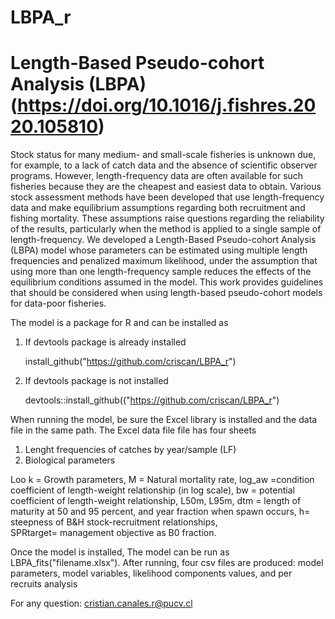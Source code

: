 # LBPA_r

# Length-Based Pseudo-cohort Analysis (LBPA) (https://doi.org/10.1016/j.fishres.2020.105810)

Stock status for many medium- and small-scale fisheries is unknown due, for example, to a lack of catch data and the absence of scientific observer programs. However, length-frequency data are often available for such fisheries because they are the cheapest and easiest data to obtain. Various stock assessment methods have been developed that use length-frequency data and make equilibrium assumptions regarding both recruitment and fishing mortality. These assumptions raise questions regarding the reliability of the results, particularly when the method is applied to a single sample of length-frequency. We developed a Length-Based Pseudo-cohort Analysis (LBPA) model whose parameters can be estimated using multiple length frequencies and penalized maximum likelihood, under the assumption that using more than one length-frequency sample reduces the effects of the equilibrium conditions assumed in the model. This work provides guidelines that should be considered when using length-based pseudo-cohort models for data-poor fisheries.

The model is a package for R and can be installed as

1. If devtools package is already installed
   
   install_github("https://github.com/criscan/LBPA_r")

3. If devtools package is not installed

   devtools::install_github(("https://github.com/criscan/LBPA_r")

When running the model,  be sure the Excel library is installed and the data file in the same path. The Excel data file file has four sheets

1. Lenght frequencies of catches by year/sample (LF)
2. Biological parameters

Loo	k	= Growth parameters,
M	= Natural mortality rate,
log_aw =condition coefficient of length-weight relationship (in log scale),
bw = potential coefficient of length-weight relationship,
L50m,	L95m,	dtm = length of maturity at 50 and 95 percent, and year fraction when spawn occurs,	
h= steepness of B&H stock-recruitment relationships, 	
SPRtarget= management objective as B0 fraction.


Once the model is installed, The model can be run as LBPA_fits("filename.xlsx"). After running, four csv files are produced: model parameters, model variables, likelihood components values, and per recruits analysis 

For any question: cristian.canales.r@pucv.cl
